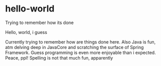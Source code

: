 # hello-world
Trying to remember how its done

Hello, world, i guess

Currently trying to remember how are things done here. Also Java is fun, atm delving deep in JavaCore and scratching the surface of Spring Framework. Guess programming is even more enjoyable than i expected. Peace, ppl! Spelling is not that much fun, apparently
